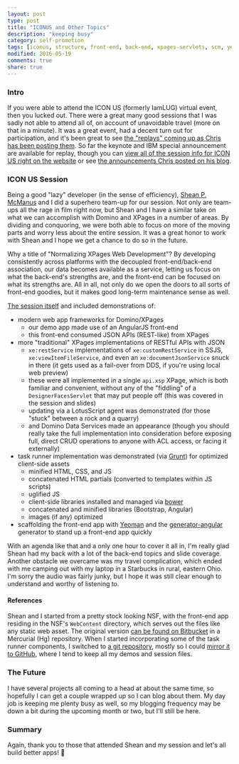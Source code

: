 ```yaml
---
layout: post
type: post
title: "ICONUS and Other Topics"
description: "keeping busy"
category: self-promotion
tags: [iconus, structure, front-end, back-end, xpages-servlets, scm, yeoman, grunt, rest, angularjs]
modified: 2016-05-19
comments: true
share: true
---
```


### Intro
If you were able to attend the ICON US (formerly IamLUG) virtual event, then you lucked out. There were a great many good sessions that I was sadly not able to attend all of, on account of unavoidable travel (more on that in a minute). It was a great event, had a decent turn out for participation, and it's been great to see [the "replays" coming up as Chris has been posting them](http://www.idonotes.com/idonotes/idonotes.nsf). So far the keynote and IBM special announcement are available for replay, though you can [view all of the session info for ICON US right on the website](http://iamiconus.org/iamiconus/iconus2016.nsf/agendas.xsp) or see [the announcements Chris posted on his blog](http://www.idonotes.com/idonotes/idonotes.nsf/dx/search.htm?opendocument&q=iamiconus).

### ICON US Session
Being a good "lazy" developer (in the sense of efficiency), [Shean P. McManus](https://twitter.com/sheanpmcmanus) and I did a superhero team-up for our session. Not only are team-ups all the rage in film right now, but Shean and I have a similar take on what we can accomplish with Domino and XPages in a number of areas. By dividing and conquoring, we were both able to focus on more of the moving parts and worry less about the entire session. It was a great honor to work with Shean and I hope we get a chance to do so in the future.

Why a title of "Normalizing XPages Web Development"? By developing consistently across platforms with the decoupled front-end/back-end association, our data becomes available as a service, letting us focus on what the back-end's strengths are, and the front-end can be focused on what its strengths are. All in all, not only do we open the doors to all sorts of front-end goodies, but it makes good long-term maintenance sense as well.

[The session itself](http://www.idonotes.com/idonotes/idonotes.nsf/dx/normalizing-xpages-web-development.htm) and included demonstrations of:

* modern web app frameworks for Domino/XPages
  * our demo app made use of an AngularJS front-end
  * this front-end consumed JSON APIs (REST-like) from XPages
* more "traditional" XPages implementations of RESTful APIs with JSON
  * `xe:restService` implementations of `xe:customRestService` in SSJS, `xe:viewItemFileService`, and even an `xe:documentJsonService` snuck in there (it gets used as a fail-over from DDS, if you're using local web preview)
  * these were all implemented in a single `api.xsp` XPage, which is both familiar and convenient, without any of the "fiddling" of a `DesignerFacesServlet` that may put people off (this was covered in the session and slides)
  * updating via a LotusScript agent was demonstrated (for those "stuck" between a rock and a quarry)
  * and Domino Data Services made an appearance (though you should really take the full implementation into consideration before exposing full, direct CRUD operations to anyone with ACL access, or facing it externally)
* task runner implementation was demonstrated (via [Grunt](http://gruntjs.com/)) for optimized client-side assets
  * minified HTML, CSS, and JS
  * concatenated HTML partials (converted to templates within JS scripts)
  * uglified JS
  * client-side libraries installed and managed via [bower](http://bower.io/)
  * concatenated and minified libraries (Bootstrap, Angular)
  * images (if any) optimized
* scaffolding the front-end app with [Yeoman](http://yeoman.io/) and the [generator-angular](https://github.com/yeoman/generator-angular) generator to stand up a front-end app quickly

With an agenda like that and a only one hour to cover it all in, I'm really glad Shean had my back with a lot of the back-end topics and slide coverage. Another obstacle we overcame was my travel complication, which ended with me camping out with my laptop in a Starbucks in rural, eastern Ohio. I'm sorry the audio was fairly junky, but I hope it was still clear enough to understand and worthy of listening to.

#### References
Shean and I started from a pretty stock looking NSF, with the front-end app residing in the NSF's `WebContent` directory, which serves out the files like any static web asset. The original version [can be found on Bitbucket](https://bitbucket.org/spmcmanus/beerdebt) in a Mercurial (Hg) repository. When I started incorporating some of the task runner components, I switched to [a git repository](https://bitbucket.org/edm00se/beer-debt-mk2), mostly so I could [mirror it to GitHub](https://github.com/edm00se/beer-debt-mk2), where I tend to keep all my demos and session files.

### The Future
I have several projects all coming to a head at about the same time, so hopefully I can get a couple wrapped up so I can blog about them. My day job is keeping me plenty busy as well, so my blogging frequency may be down a bit during the upcoming month or two, but I'll still be here.

### Summary
Again, thank you to those that attended Shean and my session and let's all build better apps! 🍻